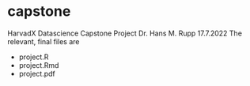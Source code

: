 # capstone
HarvadX Datascience Capstone Project
Dr. Hans M. Rupp 17.7.2022
The relevant, final files are 
- project.R
- project.Rmd
- project.pdf
